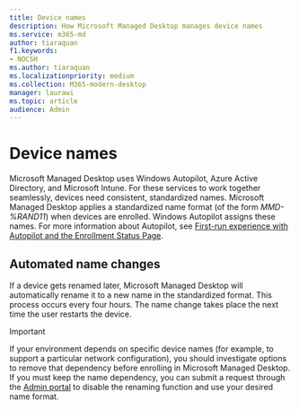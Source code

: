 ```yaml
---
title: Device names
description: How Microsoft Managed Desktop manages device names
ms.service: m365-md
author: tiaraquan
f1.keywords:
- NOCSH
ms.author: tiaraquan
ms.localizationpriority: medium
ms.collection: M365-modern-desktop
manager: laurawi
ms.topic: article
audience: Admin
---
```


# Device names

Microsoft Managed Desktop uses Windows Autopilot, Azure Active Directory, and Microsoft Intune. For these services to work together seamlessly, devices need consistent, standardized names. Microsoft Managed Desktop applies a standardized name format (of the form *MMD-%RAND11*) when devices are enrolled. Windows Autopilot assigns these names. For more information about Autopilot, see [First-run experience with Autopilot and the Enrollment Status Page](../get-started/esp-first-run.md).

## Automated name changes

If a device gets renamed later, Microsoft Managed Desktop will automatically rename it to a new name in the standardized format. This process occurs every four hours. The name change takes place the next time the user restarts the device.

> [!IMPORTANT]
> If your environment depends on specific device names (for example, to support a particular network configuration), you should investigate options to remove that dependency before enrolling in Microsoft Managed Desktop. If you must keep the name dependency, you can submit a request through the [Admin portal](../working-with-managed-desktop/admin-support.md) to disable the renaming function and use your desired name format.